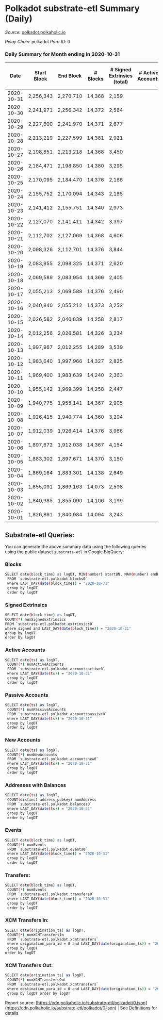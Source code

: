 # Polkadot substrate-etl Summary (Daily)

_Source_: [polkadot.polkaholic.io](https://polkadot.polkaholic.io)

*Relay Chain*: polkadot
*Para ID*: 0



### Daily Summary for Month ending in 2020-10-31


| Date | Start Block | End Block | # Blocks | # Signed Extrinsics (total) | # Active Accounts | # Passive | # New | # Addresses with Balances | # Events | # Transfers | # XCM Transfers In | # XCM Transfers Out | Issues | 
| ---- | ----------- | --------- | -------- | --------------------------- | ----------------- | --------- | ----- | ------------------------- | -------- | ----------- | ------------------ | ------------------- | ------ |
| 2020-10-31 | 2,256,343 | 2,270,710 | 14,368 | 2,159 |  |  |  | 41,455 | 38,798 | 1,532 ($125,947,306.04) |   |   |  |
| 2020-10-30 | 2,241,971 | 2,256,342 | 14,372 | 2,584 |  |  |  |  | 41,389 | 2,083 ($314,327,890.78) |   |   |  |
| 2020-10-29 | 2,227,600 | 2,241,970 | 14,371 | 2,677 |  |  |  |  | 43,627 | 2,217 ($255,953,797.16) |   |   |  |
| 2020-10-28 | 2,213,219 | 2,227,599 | 14,381 | 2,921 |  |  |  |  | 42,296 | 2,286 ($277,210,534.11) |   |   |  |
| 2020-10-27 | 2,198,851 | 2,213,218 | 14,368 | 3,450 |  |  |  |  | 46,120 | 2,723 ($405,415,815.83) |   |   |  |
| 2020-10-26 | 2,184,471 | 2,198,850 | 14,380 | 3,295 |  |  |  |  | 45,757 | 2,504 ($283,550,044.46) |   |   |  |
| 2020-10-25 | 2,170,095 | 2,184,470 | 14,376 | 2,166 |  |  |  |  | 39,642 | 1,668 ($140,332,739.80) |   |   |  |
| 2020-10-24 | 2,155,752 | 2,170,094 | 14,343 | 2,185 |  |  |  |  | 39,433 | 1,573 ($288,728,156.60) |   |   |  |
| 2020-10-23 | 2,141,412 | 2,155,751 | 14,340 | 2,973 |  |  |  |  | 43,439 | 2,308 ($1,489,527,181.14) |   |   |  |
| 2020-10-22 | 2,127,070 | 2,141,411 | 14,342 | 3,397 |  |  |  |  | 47,916 | 2,751 ($314,745,332.39) |   |   |  |
| 2020-10-21 | 2,112,702 | 2,127,069 | 14,368 | 4,606 |  |  |  |  | 53,789 | 3,906 ($483,046,271.32) |   |   |  |
| 2020-10-20 | 2,098,326 | 2,112,701 | 14,376 | 3,844 |  |  |  |  | 48,259 | 3,246 ($529,404,655.80) |   |   |  |
| 2020-10-19 | 2,083,955 | 2,098,325 | 14,371 | 2,620 |  |  |  |  | 41,419 | 1,819 ($174,868,638.38) |   |   |  |
| 2020-10-18 | 2,069,589 | 2,083,954 | 14,366 | 2,405 |  |  |  |  | 40,872 | 1,736 ($119,187,930.57) |   |   |  |
| 2020-10-17 | 2,055,213 | 2,069,588 | 14,376 | 2,490 |  |  |  |  | 40,449 | 1,721 ($157,463,626.33) |   |   |  |
| 2020-10-16 | 2,040,840 | 2,055,212 | 14,373 | 3,252 |  |  |  |  | 45,168 | 2,702 ($244,128,643.12) |   |   |  |
| 2020-10-15 | 2,026,582 | 2,040,839 | 14,258 | 2,817 |  |  |  |  | 44,893 | 2,004 ($189,120,096.11) |   |   |  |
| 2020-10-14 | 2,012,256 | 2,026,581 | 14,326 | 3,234 |  |  |  |  | 41,578 | 1,805 ($173,034,986.31) |   |   |  |
| 2020-10-13 | 1,997,967 | 2,012,255 | 14,289 | 3,539 |  |  |  |  | 43,134 | 1,659 ($93,833,606.30) |   |   |  |
| 2020-10-12 | 1,983,640 | 1,997,966 | 14,327 | 2,825 |  |  |  |  | 56,785 | 1,969 ($139,667,907.12) |   |   |  |
| 2020-10-11 | 1,969,400 | 1,983,639 | 14,240 | 2,363 |  |  |  |  | 52,701 | 1,420 ($107,163,121.76) |   |   |  |
| 2020-10-10 | 1,955,142 | 1,969,399 | 14,258 | 2,447 |  |  |  |  | 38,546 | 1,727 ($195,045,693.93) |   |   |  |
| 2020-10-09 | 1,940,775 | 1,955,141 | 14,367 | 2,905 |  |  |  |  | 43,309 | 2,028 ($173,006,051.52) |   |   |  |
| 2020-10-08 | 1,926,415 | 1,940,774 | 14,360 | 3,294 |  |  |  |  | 43,881 | 2,481 ($290,167,331.56) |   |   |  |
| 2020-10-07 | 1,912,039 | 1,926,414 | 14,376 | 3,966 |  |  |  |  | 48,357 | 3,524 ($343,545,351.49) |   |   |  |
| 2020-10-06 | 1,897,672 | 1,912,038 | 14,367 | 4,154 |  |  |  |  | 47,519 | 3,355 ($347,595,999.53) |   |   |  |
| 2020-10-05 | 1,883,302 | 1,897,671 | 14,370 | 3,150 |  |  |  |  | 43,700 | 2,477 ($162,551,419.93) |   |   |  |
| 2020-10-04 | 1,869,164 | 1,883,301 | 14,138 | 2,649 |  |  |  |  | 40,026 | 1,924 ($116,318,765.84) |   |   |  |
| 2020-10-03 | 1,855,091 | 1,869,163 | 14,073 | 2,598 |  |  |  |  | 40,181 | 1,844 ($136,562,320.29) |   |   |  |
| 2020-10-02 | 1,840,985 | 1,855,090 | 14,106 | 3,199 |  |  |  |  | 43,981 | 2,467 ($194,817,975.46) |   |   |  |
| 2020-10-01 | 1,826,891 | 1,840,984 | 14,094 | 3,243 |  |  |  |  | 42,390 | 2,275 ($167,242,626.57) |   |   |  |

## Substrate-etl Queries:
You can generate the above summary data using the following queries using the public dataset `substrate-etl` in Google BigQuery:

### Blocks
```bash
SELECT date(block_time) as logDT, MIN(number) startBN, MAX(number) endBN, COUNT(*) numBlocks 
 FROM `substrate-etl.polkadot.blocks0`  
 where LAST_DAY(date(block_time)) = "2020-10-31" 
 group by logDT 
 order by logDT
```

### Signed Extrinsics
```bash
SELECT date(block_time) as logDT, 
COUNT(*) numSignedExtrinsics 
FROM `substrate-etl.polkadot.extrinsics0`  
where signed and LAST_DAY(date(block_time)) = "2020-10-31" 
group by logDT 
order by logDT
```

### Active Accounts
```bash
SELECT date(ts) as logDT, 
 COUNT(*) numActiveAccounts 
 FROM `substrate-etl.polkadot.accountsactive0` 
 where LAST_DAY(date(ts)) = "2020-10-31" 
 group by logDT 
 order by logDT
```

### Passive Accounts
```bash
SELECT date(ts) as logDT, 
 COUNT(*) numPassiveAccounts 
 FROM `substrate-etl.polkadot.accountspassive0` 
 where LAST_DAY(date(ts)) = "2020-10-31" 
 group by logDT 
 order by logDT
```

### New Accounts
```bash
SELECT date(ts) as logDT, 
 COUNT(*) numNewAccounts 
 FROM `substrate-etl.polkadot.accountsnew0` 
 where LAST_DAY(date(ts)) = "2020-10-31" 
 group by logDT
 order by logDT
```

### Addresses with Balances
```bash
SELECT date(ts) as logDT,
 COUNT(distinct address_pubkey) numAddress 
 FROM `substrate-etl.polkadot.balances0` 
 where LAST_DAY(date(ts)) = "2020-10-31" 
 group by logDT 
 order by logDT
```

### Events
```bash
SELECT date(block_time) as logDT, 
 COUNT(*) numEvents 
 FROM `substrate-etl.polkadot.events0` 
 where LAST_DAY(date(block_time)) = "2020-10-31" 
 group by logDT 
 order by logDT
```

### Transfers:
```bash
SELECT date(block_time) as logDT, 
 COUNT(*) numEvents 
 FROM `substrate-etl.polkadot.transfers0` 
 where LAST_DAY(date(block_time)) = "2020-10-31" 
 group by logDT 
 order by logDT
```

### XCM Transfers In:
```bash
SELECT date(origination_ts) as logDT, 
 COUNT(*) numXCMTransfersIn 
 FROM `substrate-etl.polkadot.xcmtransfers` 
 where origination_para_id = 0 and LAST_DAY(date(origination_ts)) = "2020-10-31" 
 group by logDT 
order by logDT
```

### XCM Transfers Out:
```bash
SELECT date(origination_ts) as logDT, 
 COUNT(*) numXCMTransfersOut 
 FROM `substrate-etl.polkadot.xcmtransfers` 
 where destination_para_id = 0 and LAST_DAY(date(origination_ts)) = "2020-10-31" 
 group by logDT order by logDT
```


Report source: [https://cdn.polkaholic.io/substrate-etl/polkadot/0.json](https://cdn.polkaholic.io/substrate-etl/polkadot/0.json) | See [Definitions](/DEFINITIONS.md) for details
